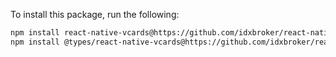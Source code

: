 To install this package, run the following:
```sh
npm install react-native-vcards@https://github.com/idxbroker/react-native-vcards.git --save
npm install @types/react-native-vcards@https://github.com/idxbroker/react-native-vcards.git --save-dev
```
